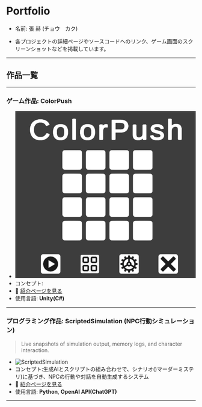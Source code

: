# Portfolio

- 名前: 張 赫 (チョウ　カク)

- 各プロジェクトの詳細ページやソースコードへのリンク、ゲーム画面のスクリーンショットなどを掲載しています。

---

## 作品一覧

---

### ゲーム作品: ColorPush
- ![ColorPush](image/ColorPushShot.png)
- コンセプト: 
- 📄 [紹介ページを見る](https://github.com/Hez0618/ColorPush)
- 使用言語: **Unity(C#)**


---

### プログラミング作品: ScriptedSimulation (NPC行動シミュレーション)
> Live snapshots of simulation output, memory logs, and character interaction.  
- ![ScriptedSimulation](image/ScriptedSimulationShot.png)
- コンセプト:生成AIとスクリプトの組み合わせで、シナリオ()マーダーミステリ)に基づき、NPCの行動や対話を自動生成するシステム
- 📄 [紹介ページを見る](https://github.com/Hez0618/ScriptedSimulation)
- 使用言語: **Python**, **OpenAI API(ChatGPT)**

---
